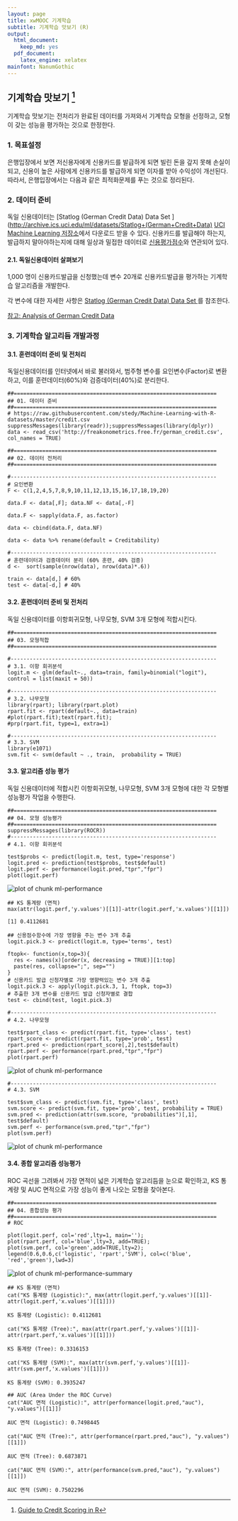 ```yaml
---
layout: page
title: xwMOOC 기계학습
subtitle: 기계학습 맛보기 (R)
output:
  html_document: 
    keep_md: yes
  pdf_document:
    latex_engine: xelatex
mainfont: NanumGothic
---
```

 


## 기계학습 맛보기 [^credit-scoring]

[^credit-scoring]: [Guide to Credit Scoring in R](https://cran.r-project.org/doc/contrib/Sharma-CreditScoring.pdf)

기계학습 맛보기는 전처리가 완료된 데이터를 가져와서 기계학습 모형을 선정하고, 모형이 갖는 성능을 평가하는 것으로 한정한다.

### 1. 목표설정

은행입장에서 보면 저신용자에게 신용카드를 발급하게 되면 빌린 돈을 갚지 못해 손실이 되고, 신용이 높은 사람에게 신용카드를 발급하게 되면 이자를 받아 수익성이 개선된다. 따라서, 은행입장에서는 다음과 같은 최적화문제를 푸는 것으로 정리된다.

### 2. 데이터 준비

독일 신용데이터는 [Statlog (German Credit Data) Data Set ](http://archive.ics.uci.edu/ml/datasets/Statlog+(German+Credit+Data) [UCI Machine Learning 저장소](http://archive.ics.uci.edu/ml/index.html)에서 다운로드 받을 수 있다. 신용카드를 발급해야 하는지, 발급하지 말아야하는지에 대해 일상과 밀접한 데이터로 [신용평가점수](https://en.wikipedia.org/wiki/Credit_score)와 연관되어 있다.

#### 2.1. 독일신용데이터 살펴보기

1,000 명이 신용카드발급을 신청했는데 변수 20개로 신용카드발급을 평가하는 기계학습 알고리즘을 개발한다.

각 변수에 대한 자세한 사항은 [Statlog (German Credit Data) Data Set ](http://archive.ics.uci.edu/ml/datasets/Statlog+(German+Credit+Data))를 참조한다.

[참고: Analysis of German Credit Data](https://onlinecourses.science.psu.edu/stat857/node/215)

### 3. 기계학습 알고리듬 개발과정

#### 3.1. 훈련데이터 준비 및 전처리

독일신용데이터를 인터넷에서 바로 불러와서, 범주형 변수를 요인변수(Factor)로 변환하고, 이를 훈련데이터(60%)와 검증데이터(40%)로 분리한다.


~~~{.r}
##================================================================
## 01. 데이터 준비
##================================================================
# https://raw.githubusercontent.com/stedy/Machine-Learning-with-R-datasets/master/credit.csv
suppressMessages(library(readr));suppressMessages(library(dplyr))
data <- read_csv('http://freakonometrics.free.fr/german_credit.csv', col_names = TRUE)

##================================================================
## 02. 데이터 전처리
##================================================================

#-----------------------------------------------------------------
# 요인변환
F <- c(1,2,4,5,7,8,9,10,11,12,13,15,16,17,18,19,20)

data.F <- data[,F]; data.NF <- data[,-F]

data.F <- sapply(data.F, as.factor)

data <- cbind(data.F, data.NF)

data <- data %>% rename(default = Creditability)

#-----------------------------------------------------------------
# 훈련데이터과 검증데이터 분리 (60% 훈련, 40% 검증)
d <-  sort(sample(nrow(data), nrow(data)*.6))

train <- data[d,] # 60%
test <- data[-d,] # 40%
~~~

#### 3.2. 훈련데이터 준비 및 전처리

독일 신용데이터를 이항회귀모형, 나무모형, SVM 3개 모형에 적합시킨다. 


~~~{.r}
##================================================================
## 03. 모형적합
##================================================================

#-----------------------------------------------------------------
# 3.1. 이항 회귀분석
logit.m <- glm(default~., data=train, family=binomial("logit"), control = list(maxit = 50))

#-----------------------------------------------------------------
# 3.2. 나무모형
library(rpart); library(rpart.plot)
rpart.fit <- rpart(default~., data=train)
#plot(rpart.fit);text(rpart.fit);
#prp(rpart.fit, type=1, extra=1)

#-----------------------------------------------------------------
# 3.3. SVM
library(e1071)
svm.fit <- svm(default ~ ., train,  probability = TRUE)
~~~

#### 3.3. 알고리즘 성능 평가

독일 신용데이터에 적합시킨 이항회귀모형, 나무모형, SVM 3개 모형에 대한 각 모형별 성능평가 작업을 수행한다.


~~~{.r}
##================================================================
## 04. 모형 성능평가
##================================================================
suppressMessages(library(ROCR))
#-----------------------------------------------------------------
# 4.1. 이항 회귀분석

test$probs <- predict(logit.m, test, type='response')
logit.pred <- prediction(test$probs, test$default)
logit.perf <- performance(logit.pred,"tpr","fpr")
plot(logit.perf)
~~~

<img src="fig/ml-performance-1.png" title="plot of chunk ml-performance" alt="plot of chunk ml-performance" style="display: block; margin: auto;" />

~~~{.r}
## KS 통계량 (면적)
max(attr(logit.perf,'y.values')[[1]]-attr(logit.perf,'x.values')[[1]])
~~~



~~~{.output}
[1] 0.4112681

~~~



~~~{.r}
## 신용점수함수에 가장 영향을 주는 변수 3개 추출
logit.pick.3 <- predict(logit.m, type='terms', test)

ftopk<- function(x,top=3){
  res <- names(x)[order(x, decreasing = TRUE)][1:top]
  paste(res, collapse=";", sep="")
}
# 신용카드 발급 신청자별로 가장 영향력있는 변수 3개 추출
logit.pick.3 <- apply(logit.pick.3, 1, ftopk, top=3)
# 추출한 3개 변수를 신용카드 발급 신청자별로 결합
test <- cbind(test, logit.pick.3)

#-----------------------------------------------------------------
# 4.2. 나무모형

test$rpart_class <- predict(rpart.fit, type='class', test)
rpart_score <- predict(rpart.fit, type='prob', test)
rpart.pred <- prediction(rpart_score[,2],test$default)
rpart.perf <- performance(rpart.pred,"tpr","fpr")
plot(rpart.perf)
~~~

<img src="fig/ml-performance-2.png" title="plot of chunk ml-performance" alt="plot of chunk ml-performance" style="display: block; margin: auto;" />

~~~{.r}
#-----------------------------------------------------------------
# 4.3. SVM

test$svm_class <- predict(svm.fit, type='class', test)
svm.score <- predict(svm.fit, type='prob', test, probability = TRUE)
svm.pred <- prediction(attr(svm.score, "probabilities")[,1], test$default)
svm.perf <- performance(svm.pred,"tpr","fpr")
plot(svm.perf)
~~~

<img src="fig/ml-performance-3.png" title="plot of chunk ml-performance" alt="plot of chunk ml-performance" style="display: block; margin: auto;" />

#### 3.4. 종합 알고리즘 성능평가

ROC 곡선을 그려봐서 가장 면적이 넓은 기계학습 알고리듬을 눈으로 확인하고, KS 통계량 및 AUC 면적으로 가장 성능이 좋게 나오는 모형을 찾아본다.


~~~{.r}
##================================================================
## 04. 종합성능 평가
##================================================================
# ROC 

plot(logit.perf, col='red',lty=1, main='');
plot(rpart.perf, col='blue',lty=3, add=TRUE);
plot(svm.perf, col='green',add=TRUE,lty=2);
legend(0.6,0.6,c('logistic', 'rpart','SVM'), col=c('blue', 'red','green'),lwd=3)
~~~

<img src="fig/ml-performance-summary-1.png" title="plot of chunk ml-performance-summary" alt="plot of chunk ml-performance-summary" style="display: block; margin: auto;" />

~~~{.r}
## KS 통계량 (면적)
cat("KS 통계량 (Logistic):", max(attr(logit.perf,'y.values')[[1]]-attr(logit.perf,'x.values')[[1]]))
~~~



~~~{.output}
KS 통계량 (Logistic): 0.4112681

~~~



~~~{.r}
cat("KS 통계량 (Tree):", max(attr(rpart.perf,'y.values')[[1]]-attr(rpart.perf,'x.values')[[1]]))
~~~



~~~{.output}
KS 통계량 (Tree): 0.3316153

~~~



~~~{.r}
cat("KS 통계량 (SVM):", max(attr(svm.perf,'y.values')[[1]]-attr(svm.perf,'x.values')[[1]]))
~~~



~~~{.output}
KS 통계량 (SVM): 0.3935247

~~~



~~~{.r}
## AUC (Area Under the ROC Curve)
cat("AUC 면적 (Logistic):", attr(performance(logit.pred,"auc"), "y.values")[[1]])
~~~



~~~{.output}
AUC 면적 (Logistic): 0.7498445

~~~



~~~{.r}
cat("AUC 면적 (Tree):", attr(performance(rpart.pred,"auc"), "y.values")[[1]])
~~~



~~~{.output}
AUC 면적 (Tree): 0.6873871

~~~



~~~{.r}
cat("AUC 면적 (SVM):", attr(performance(svm.pred,"auc"), "y.values")[[1]])
~~~



~~~{.output}
AUC 면적 (SVM): 0.7502296

~~~
